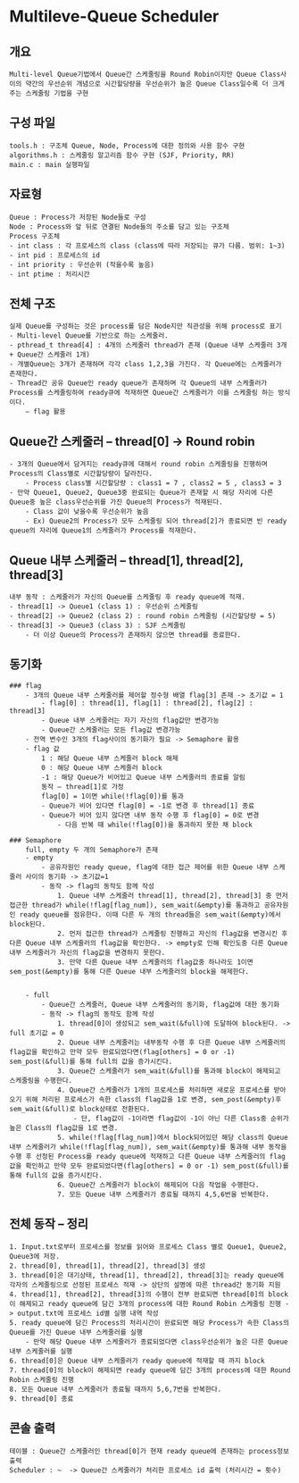 # Multileve-Queue Scheduler


## 개요
    Multi-level Queue기법에서 Queue간 스케줄링을 Round Robin이지만 Queue Class사이의 약간의 우선순위 개념으로 시간할당량을 우선순위가 높은 Queue Class일수록 더 크게 주는 스케줄링 기법을 구현

## 구성 파일
    tools.h : 구조체 Queue, Node, Process에 대한 정의와 사용 함수 구현
    algorithms.h : 스케줄링 알고리즘 함수 구현 (SJF, Priority, RR)
    main.c : main 실행파일 

## 자료형
    Queue : Process가 저장된 Node들로 구성
    Node : Process와 앞 뒤로 연결된 Node들의 주소를 담고 있는 구조체 
    Process 구조체
    - int class : 각 프로세스의 class (class에 따라 저장되는 큐가 다름. 범위: 1~3)
    - int pid : 프로세스의 id
    - int priority : 우선순위 (작을수록 높음)
    - int ptime : 처리시간

## 전체 구조 
    실제 Queue를 구성하는 것은 process를 담은 Node지만 직관성을 위해 process로 표기 
    - Multi-level Queue를 기반으로 하는 스케줄러.
    - pthread_t thread[4] : 4개의 스케줄러 thread가 존재 (Queue 내부 스케줄러 3개 + Queue간 스케줄러 1개)
    - 개별Queue는 3개가 존재하며 각각 class 1,2,3을 가진다. 각 Queue에는 스케줄러가 존재한다.
    - Thread간 공유 Queue인 ready queue가 존재하며 각 Queue의 내부 스케줄러가 Process를 스케줄링하여 ready큐에 적재하면 Queue간 스케줄러가 이를 스케줄링 하는 방식이다. 
        – flag 활용

## Queue간 스케줄러 – thread[0] -> Round robin
    - 3개의 Queue에서 담겨지는 ready큐에 대해서 round robin 스케줄링을 진행하며 Process의 Class별로 시간할당량이 달라진다.
        - Process class별 시간할당량 : class1 = 7 , class2 = 5 , class3 = 3
    - 만약 Queue1, Queue2, Queue3중 완료되는 Queue가 존재할 시 해당 자리에 다른 Queue중 높은 class우선순위를 가진 Queue의 Process가 적재된다. 
        - Class 값이 낮을수록 우선순위가 높음
        - Ex) Queue2의 Process가 모두 스케줄링 되어 thread[2]가 종료되면 빈 ready queue의 자리에 Queue1의 스케줄러가 Process를 적재한다.


## Queue 내부 스케줄러 – thread[1], thread[2], thread[3] 
    내부 동작 : 스케줄러가 자신의 Queue를 스케줄링 후 ready queue에 적재. 
    - thread[1] -> Queue1 (class 1) : 우선순위 스케줄링
    - thread[2] -> Queue2 (class 2) : round robin 스케줄링 (시간할당량 = 5)
    - thread[3] -> Queue3 (class 3) : SJF 스케줄링
        - 더 이상 Queue의 Process가 존재하지 않으면 thread를 종료한다. 

## 동기화 
    ### flag 
        - 3개의 Queue 내부 스케줄러를 제어할 정수형 배열 flag[3] 존재 -> 초기값 = 1
            - flag[0] : thread[1], flag[1] : thread[2], flag[2] : thread[3]  
            - Queue 내부 스케줄러는 자기 자신의 flag값만 변경가능
            - Queue간 스케줄러는 모든 flag값 변경가능 
        - 전역 변수인 3개의 flag사이의 동기화가 필요 -> Semaphore 활용
        - flag 값
            1 : 해당 Queue 내부 스케줄러 block 해제 
            0 : 해당 Queue 내부 스케줄러 block 
            -1 : 해당 Queue가 비어있고 Queue 내부 스케줄러의 종료를 알림
            동작 – thread[1]로 가정 
            flag[0] = 1이면 while(!flag[0])를 통과
            - Queue가 비어 있다면 flag[0] = -1로 변경 후 thread[1] 종료
            - Queue가 비어 있지 않다면 내부 동작 수행 후 flag[0] = 0로 변경
                - 다음 반복 때 while(!flag[0])을 통과하지 못한 채 block

    ### Semaphore 
        full, empty 두 개의 Semaphore가 존재
        - empty 
            - 공유자원인 ready queue, flag에 대한 접근 제어를 위한 Queue 내부 스케줄러 사이의 동기화 -> 초기값=1
            - 동작 -> flag의 동작도 함께 작성
                1. Queue 내부 스케줄러 thread[1], thread[2], thread[3] 중 먼저 접근한 thread가 while(!flag[flag_num]), sem_wait(&empty)를 통과하고 공유자원인 ready queue를 점유한다. 이때 다른 두 개의 thread들은 sem_wait(&empty)에서 block된다.
                2. 먼저 접근한 thread가 스케줄링 진행하고 자신의 flag값을 변경시킨 후 다른 Queue 내부 스케줄러의 flag값을 확인한다. -> empty로 인해 확인도중 다른 Queue 내부 스케줄러가 자신의 flag값을 변경하지 못한다.
                3. 만약 다른 Queue 내부 스케줄러의 flag값중 하나라도 1이면 sem_post(&empty)를 통해 다른 Queue 내부 스케줄러의 block을 해제한다.


        - full 
            - Queue간 스케줄러, Queue 내부 스케줄러의 동기화, flag값에 대한 동기화
            - 동작 -> flag의 동작도 함께 작성
                1. thread[0]이 생성되고 sem_wait(&full)에 도달하여 block된다. -> full 초기값 = 0 
                2. Queue 내부 스케줄러는 내부동작 수행 후 다른 Queue 내부 스케줄러의 flag값을 확인하고 만약 모두 완료되었다면(flag[others] = 0 or -1) sem_post(&full)를 통해 full의 값을 증가시킨다.
                3. Queue간 스케줄러가 sem_wait(&full)를 통과해 block이 해제되고 스케줄링을 수행한다.
                4. Queue간 스케줄러가 1개의 프로세스를 처리하면 새로운 프로세스를 받아오기 위해 처리된 프로세스가 속한 class의 flag값을 1로 변경, sem_post(&empty)후 sem_wait(&full)로 block상태로 전환된다.
                    - 단, flag값이 -1이라면 flag값이 -1이 아닌 다른 Class중 순위가 높은 Class의 flag값을 1로 변경.
                5. while(!flag[flag_num])에서 block되어있던 해당 class의 Queue 내부 스케줄러가 while(!flag[flag_num]), sem_wait(&empty)를 통과해 내부 동작을 수행 후 선정된 Process를 ready queue에 적재하고 다른 Queue 내부 스케줄러의 flag값을 확인하고 만약 모두 완료되었다면(flag[others] = 0 or -1) sem_post(&full)를 통해 full의 값을 증가시킨다. 
                6. Queue간 스케줄러가 block이 해제되어 다음 작업을 수행한다.
                7. 모든 Queue 내부 스케줄러가 종료될 때까지 4,5,6번을 반복한다.

## 전체 동작 – 정리
    1. Input.txt로부터 프로세스를 정보를 읽어와 프로세스 Class 별로 Queue1, Queue2, Queue3에 저장. 
    2. thread[0], thread[1], thread[2], thread[3] 생성
    3. thread[0]은 대기상태, thread[1], thread[2], thread[3]는 ready queue에 각자의 스케줄링으로 선정된 프로세스 적재 -> 상단의 설명에 따른 thread간 동기화 지원 
    4. thread[1], thread[2], thread[3]의 수행이 전부 완료되면 thread[0]의 block이 해제되고 ready queue에 담긴 3개의 process에 대한 Round Robin 스케줄링 진행 -> output.txt에 프로세스 id별 실행 내역 작성
    5. ready queue에 담긴 Process의 처리시간이 완료되면 해당 Process가 속한 Class의 Queue를 가진 Queue 내부 스케줄러를 실행 
        - 만약 해당 Queue 내부 스케줄러가 종료되었다면 class우선순위가 높은 다른 Queue 내부 스케줄러를 실행 
    6. thread[0]은 Queue 내부 스케줄러가 ready queue에 적재할 때 까지 block
    7. thread[0]의 block이 해제되면 ready queue에 담긴 3개의 process에 대한 Round Robin 스케줄링 진행
    8. 모든 Queue 내부 스케줄러가 종료될 때까지 5,6,7번을 반복한다.
    9. thread[0] 종료 

## 콘솔 출력
    테이블 : Queue간 스케줄러인 thread[0]가 현재 ready queue에 존재하는 process정보 출력
    Scheduler : ~  -> Queue간 스케줄러가 처리한 프로세스 id 출력 (처리시간 = 횟수) 
